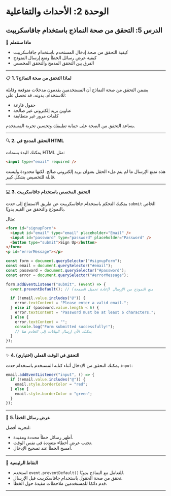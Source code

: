 # الوحدة 2: الأحداث والتفاعلية

## الدرس 5: التحقق من صحة النماذج باستخدام جافاسكريبت


🧠 **ماذا ستتعلم**
*	كيفية التحقق من صحة إدخال المستخدم باستخدام جافاسكريبت
*	كيفية عرض رسائل الخطأ ومنع إرسال النموذج
*	الفرق بين التحقق المدمج والتحقق المخصص

---

📋 **1. لماذا التحقق من صحة النماذج؟**

يضمن التحقق من صحة النماذج أن المستخدمين يقدمون مدخلات متوقعة وقابلة للاستخدام. بدونه، قد تحصل على:
*	حقول فارغة
*	عناوين بريد إلكتروني غير صالحة
*	كلمات مرور غير متطابقة

يساعد التحقق من الصحة على حماية تطبيقك وتحسين تجربة المستخدم.

---

🔍 **2. التحقق المدمج في HTML**

يمكنك البدء بسمات HTML مثل:
```html
<input type="email" required />
```
هذه تمنع الإرسال ما لم يتم ملء الحقل بعنوان بريد إلكتروني صالح. لكنها محدودة وليست قابلة للتخصيص بشكل كبير.

---

💻 **3. التحقق المخصص باستخدام جافاسكريبت**

يمكنك التحكم باستخدام جافاسكريبت عن طريق الاستماع إلى حدث `submit` الخاص بالنموذج والتحقق من القيم يدويًا.

مثال:
```html
<form id="signupForm">
  <input id="email" type="email" placeholder="Email" />
  <input id="password" type="password" placeholder="Password" />
  <button type="submit">Sign Up</button>
</form>
<p id="errorMessage"></p>
```
```javascript
const form = document.querySelector("#signupForm");
const email = document.querySelector("#email");
const password = document.querySelector("#password");
const error = document.querySelector("#errorMessage");

form.addEventListener("submit", (event) => {
  event.preventDefault(); // منع النموذج من الإرسال (إعادة تحميل الصفحة)

  if (!email.value.includes("@")) {
    error.textContent = "Please enter a valid email.";
  } else if (password.value.length < 6) {
    error.textContent = "Password must be at least 6 characters.";
  } else {
    error.textContent = "";
    console.log("Form submitted successfully!");
    // يمكنك الآن إرسال البيانات إلى الخادم هنا
  }
});
```

---

✨ **4. التحقق في الوقت الفعلي (اختياري)**

يمكنك التحقق من الإدخال أثناء كتابة المستخدم باستخدام حدث `input`:
```javascript
email.addEventListener("input", () => {
  if (!email.value.includes("@")) {
    email.style.borderColor = "red";
  } else {
    email.style.borderColor = "green";
  }
});
```

---

🛑 **5. عرض رسائل الخطأ**

لتجربة أفضل:
*	أظهر رسائل خطأ محددة ومفيدة.
*	تجنب عرض أخطاء متعددة في نفس الوقت.
*	امسح الخطأ عند تصحيح الإدخال.

---

🧠 **النقاط الرئيسية**
*	استخدم `event.preventDefault()` للتعامل مع النماذج يدويًا.
*	تحقق من صحة الحقول باستخدام جافاسكريبت قبل الإرسال.
*	قدم دائمًا للمستخدمين ملاحظات مفيدة حول الخطأ.

---